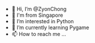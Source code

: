 - 👋 Hi, I’m @ZyonChong
- 👀 I'm from Singapore
- 💞️ I’m interested in Python
- 🌱 I’m currently learning Pygame
- 📫 How to reach me ...

<!---
ZyonChong/ZyonChong is a ✨ special ✨ repository because its `README.md` (this file) appears on your GitHub profile.
You can click the Preview link to take a look at your changes.
--->
